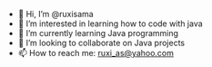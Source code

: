 - 👋 Hi, I’m @ruxisama
- 👀 I’m interested in learning how to code with java
- 🌱 I’m currently learning Java programming
- 💞️ I’m looking to collaborate on Java projects
- 📫 How to reach me: ruxi_as@yahoo.com

<!---
ruxisama/ruxisama is a ✨ special ✨ repository because its `README.md` (this file) appears on your GitHub profile.
You can click the Preview link to take a look at your changes.
--->
